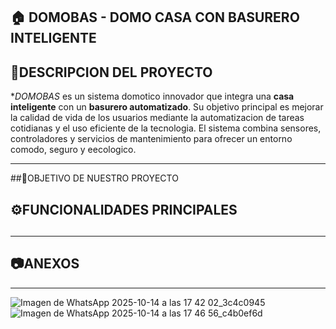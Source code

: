 ## 🏠 DOMOBAS - DOMO CASA CON BASURERO INTELIGENTE 
## 📘DESCRIPCION DEL PROYECTO
**DOMOBAS* es un sistema domotico innovador que integra una **casa inteligente** con un **basurero automatizado**.
Su objetivo principal es mejorar la calidad de vida de los usuarios mediante la automatizacion de tareas cotidianas y el uso eficiente de la tecnologia. 
El sistema combina sensores, controladores y servicios de mantenimiento para ofrecer un entorno comodo, seguro y eecologico. 

----------------
##🎯OBJETIVO DE NUESTRO PROYECTO
 ## ⚙️FUNCIONALIDADES PRINCIPALES
 ## 
 
 
 
 -----------------------
 ## 📷ANEXOS
 
 -------
 ![Imagen de WhatsApp 2025-10-14 a las 17 42 02_3c4c0945](https://github.com/user-attachments/assets/2348d886-106b-4555-a6c6-b4e61ec02fe1)
 ![Imagen de WhatsApp 2025-10-14 a las 17 46 56_c4b0ef6d](https://github.com/user-attachments/assets/a5541fd9-36cb-46c5-80c5-2edc775bcd99)
 

 
